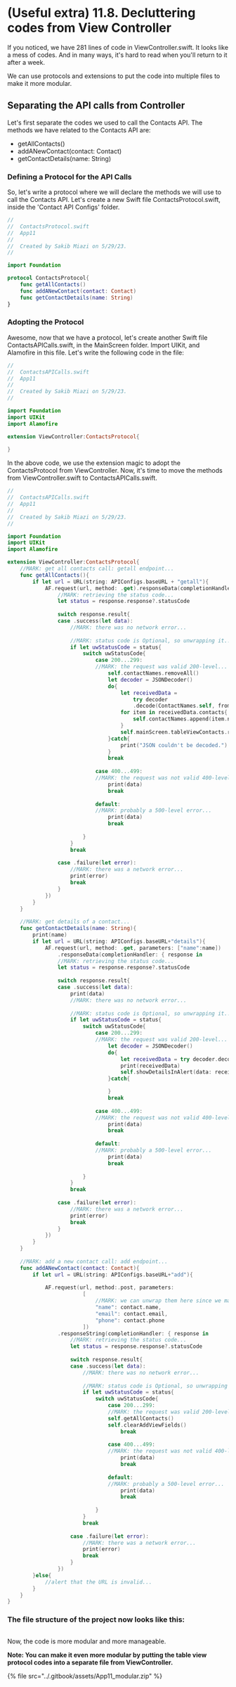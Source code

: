# (Useful extra) 11.8. Decluttering codes from View Controller

If you noticed, we have 281 lines of code in ViewController.swift. It looks like a mess of codes. And in many ways, it's hard to read when you'll return to it after a week.

We can use protocols and extensions to put the code into multiple files to make it more modular.

## Separating the API calls from Controller

Let's first separate the codes we used to call the Contacts API. The methods we have related to the Contacts API are:

* getAllContacts()
* addANewContact(contact: Contact)
* getContactDetails(name: String)

### Defining a Protocol for the API Calls

So, let's write a protocol where we will declare the methods we will use to call the Contacts API. Let's create a new Swift file ContactsProtocol.swift, inside the 'Contact API Configs' folder.

```swift
//
//  ContactsProtocol.swift
//  App11
//
//  Created by Sakib Miazi on 5/29/23.
//

import Foundation

protocol ContactsProtocol{
    func getAllContacts()
    func addANewContact(contact: Contact)
    func getContactDetails(name: String)
}
```

### Adopting the Protocol

Awesome, now that we have a protocol, let's create another Swift file ContactsAPICalls.swift, in the MainScreen folder. Import UIKit, and Alamofire in this file. Let's write the following code in the file:

```swift
//
//  ContactsAPICalls.swift
//  App11
//
//  Created by Sakib Miazi on 5/29/23.
//

import Foundation
import UIKit
import Alamofire

extension ViewController:ContactsProtocol{
    
}
```

In the above code, we use the extension magic to adopt the ContactsProtocol from ViewController. Now, it's time to move the methods from ViewController.swift to ContactsAPICalls.swift.

```swift
//
//  ContactsAPICalls.swift
//  App11
//
//  Created by Sakib Miazi on 5/29/23.
//

import Foundation
import UIKit
import Alamofire

extension ViewController:ContactsProtocol{
    //MARK: get all contacts call: getall endpoint...
    func getAllContacts(){
        if let url = URL(string: APIConfigs.baseURL + "getall"){
            AF.request(url, method: .get).responseData(completionHandler: { response in
                //MARK: retrieving the status code...
                let status = response.response?.statusCode
                
                switch response.result{
                case .success(let data):
                    //MARK: there was no network error...
                    
                    //MARK: status code is Optional, so unwrapping it...
                    if let uwStatusCode = status{
                        switch uwStatusCode{
                            case 200...299:
                            //MARK: the request was valid 200-level...
                                self.contactNames.removeAll()
                                let decoder = JSONDecoder()
                                do{
                                    let receivedData =
                                        try decoder
                                        .decode(ContactNames.self, from: data)
                                    for item in receivedData.contacts{
                                        self.contactNames.append(item.name)
                                    }
                                    self.mainScreen.tableViewContacts.reloadData()
                                }catch{
                                    print("JSON couldn't be decoded.")
                                }
                                break
                    
                            case 400...499:
                            //MARK: the request was not valid 400-level...
                                print(data)
                                break
                    
                            default:
                            //MARK: probably a 500-level error...
                                print(data)
                                break
                    
                        }
                    }
                    break
                    
                case .failure(let error):
                    //MARK: there was a network error...
                    print(error)
                    break
                }
            })
        }
    }
    
    //MARK: get details of a contact...
    func getContactDetails(name: String){
        print(name)
        if let url = URL(string: APIConfigs.baseURL+"details"){
            AF.request(url, method: .get, parameters: ["name":name])
                .responseData(completionHandler: { response in
                //MARK: retrieving the status code...
                let status = response.response?.statusCode
                
                switch response.result{
                case .success(let data):
                    print(data)
                    //MARK: there was no network error...
                    
                    //MARK: status code is Optional, so unwrapping it...
                    if let uwStatusCode = status{
                        switch uwStatusCode{
                            case 200...299:
                            //MARK: the request was valid 200-level...
                                let decoder = JSONDecoder()
                                do{
                                    let receivedData = try decoder.decode(Contact.self, from: data)
                                    print(receivedData)
                                    self.showDetailsInAlert(data: receivedData)
                                }catch{

                                }
                                break
                    
                            case 400...499:
                            //MARK: the request was not valid 400-level...
                                print(data)
                                break
                    
                            default:
                            //MARK: probably a 500-level error...
                                print(data)
                                break
                    
                        }
                    }
                    break
                    
                case .failure(let error):
                    //MARK: there was a network error...
                    print(error)
                    break
                }
            })
        }
    }
    
    //MARK: add a new contact call: add endpoint...
    func addANewContact(contact: Contact){
        if let url = URL(string: APIConfigs.baseURL+"add"){
            
            AF.request(url, method:.post, parameters:
                        [
                            //MARK: we can unwrap them here since we made sure they are not null above...
                            "name": contact.name,
                            "email": contact.email,
                            "phone": contact.phone
                        ])
                .responseString(completionHandler: { response in
                    //MARK: retrieving the status code...
                    let status = response.response?.statusCode
                    
                    switch response.result{
                    case .success(let data):
                        //MARK: there was no network error...
                        
                        //MARK: status code is Optional, so unwrapping it...
                        if let uwStatusCode = status{
                            switch uwStatusCode{
                                case 200...299:
                                //MARK: the request was valid 200-level...
                                self.getAllContacts()
                                self.clearAddViewFields()
                                    break
                        
                                case 400...499:
                                //MARK: the request was not valid 400-level...
                                    print(data)
                                    break
                        
                                default:
                                //MARK: probably a 500-level error...
                                    print(data)
                                    break
                        
                            }
                        }
                        break
                        
                    case .failure(let error):
                        //MARK: there was a network error...
                        print(error)
                        break
                    }
                })
        }else{
            //alert that the URL is invalid...
        }
    }
}

```

### The file structure of the project now looks like this:

<figure><img src="../.gitbook/assets/Screenshot 2023-05-29 at 2.32.25 PM.png" alt=""><figcaption></figcaption></figure>

Now, the code is more modular and more manageable.

**Note: You can make it even more modular by putting the table view protocol codes into a separate file from ViewController.**

{% file src="../.gitbook/assets/App11_modular.zip" %}
